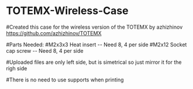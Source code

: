 # TOTEMX-Wireless-Case
#Created this case for the wireless version of the TOTEMX by azhizhinov https://github.com/azhizhinov/TOTEMX

#Parts Needed:
#M2x3x3 Heat insert  -- Need 8, 4 per side
#M2x12 Socket cap screw -- Need 8, 4 per side

#Uploaded files are only left side, but is simetrical so just mirror it for the righ side

#There is no need to use supports when printing



